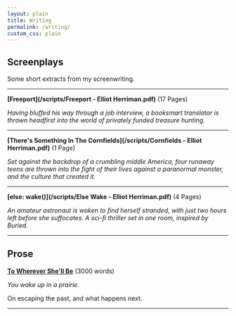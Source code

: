 ```yaml
---
layout: plain
title: Writing
permalink: /writing/
custom_css: plain
---
```


**Screenplays**
---

Some short extracts from my screenwriting.

---

**[Freeport](/scripts/Freeport - Elliot Herriman.pdf)**
(17 Pages)

*Having bluffed his way through a job interview, a booksmart translator is thrown headfirst into the world of privately funded treasure hunting.*

---

**[There's Something In The Cornfields](/scripts/Cornfields - Elliot Herriman.pdf)**
(1 Page)

*Set against the backdrop of a crumbling middle America, four runaway teens are thrown into the fight of their lives against a paranormal monster, and the culture that created it.*

---

**[else: wake()](/scripts/Else Wake - Elliot Herriman.pdf)**
(4 Pages)

*An amateur astronaut is woken to find herself stranded, with just two hours left before she suffocates. A sci-fi thriller set in one room, inspired by Buried.*

---

**Prose**
---

**[To Wherever She'll Be](/prose/towherever)** (3000 words)

*You wake up in a prairie.*

On escaping the past, and what happens next.

---
